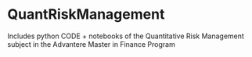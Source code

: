 # QuantRiskManagement
Includes python CODE + notebooks of the Quantitative Risk Management subject in the Advantere Master in Finance Program
